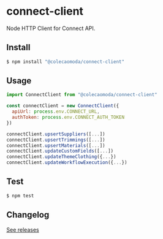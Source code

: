 # connect-client

Node HTTP Client for Connect API.

## Install

```sh
$ npm install "@colecaomoda/connect-client"
```

## Usage

```js
import ConnectClient from "@colecaomoda/connect-client"

const connectClient = new ConnectClient({
  apiUrl: process.env.CONNECT_URL,
  authToken: process.env.CONNECT_AUTH_TOKEN
})

connectClient.upsertSuppliers([...])
connectClient.upsertTrimmings([...])
connectClient.upsertMaterials([...])
connectClient.updateCustomFields([...])
connectClient.updateThemeClothing({...})
connectClient.updateWorkflowExecution({...})
```

## Test

```sh
$ npm test
```

## Changelog

[See releases](/CHANGELOG.md)